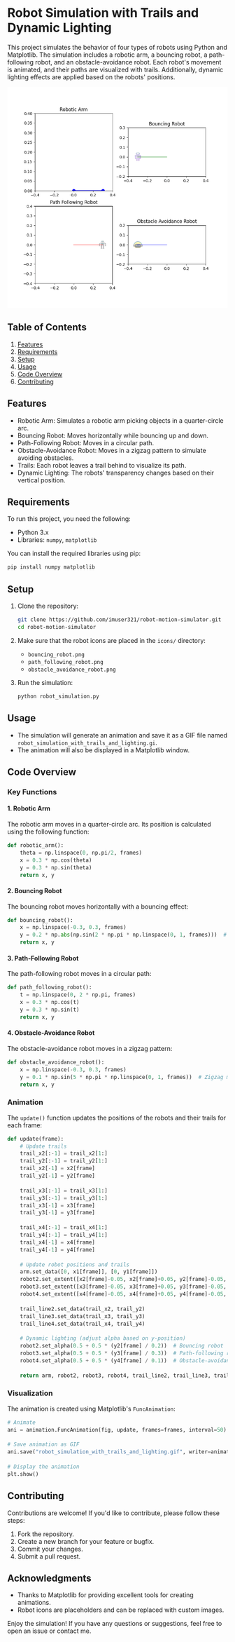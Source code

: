 # Robot Simulation with Trails and Dynamic Lighting

This project simulates the behavior of four types of robots using Python and Matplotlib. The simulation includes a robotic arm, a bouncing robot, a path-following robot, and an obstacle-avoidance robot. Each robot's movement is animated, and their paths are visualized with trails. Additionally, dynamic lighting effects are applied based on the robots' positions.

![Robot Simulation](robot_simulation_with_trails_and_lighting.gif)
## Table of Contents
1. [Features](#features)
2. [Requirements](#requirements)
3. [Setup](#setup)
4. [Usage](#usage)
5. [Code Overview](#code-overview)
6. [Contributing](#contributing)

## Features
- Robotic Arm: Simulates a robotic arm picking objects in a quarter-circle arc.
- Bouncing Robot: Moves horizontally while bouncing up and down.
- Path-Following Robot: Moves in a circular path.
- Obstacle-Avoidance Robot: Moves in a zigzag pattern to simulate avoiding obstacles.
- Trails: Each robot leaves a trail behind to visualize its path.
- Dynamic Lighting: The robots' transparency changes based on their vertical position.

## Requirements
To run this project, you need the following:
- Python 3.x
- Libraries: `numpy`, `matplotlib`

You can install the required libraries using pip:
```bash
pip install numpy matplotlib
```

## Setup
1. Clone the repository:
   ```bash
   git clone https://github.com/imuser321/robot-motion-simulator.git
   cd robot-motion-simulator
   ```

2. Make sure that the robot icons are placed in the `icons/` directory:
   - `bouncing_robot.png`
   - `path_following_robot.png`
   - `obstacle_avoidance_robot.png`

3. Run the simulation:
   ```bash
   python robot_simulation.py
   ```
## Usage
- The simulation will generate an animation and save it as a GIF file named `robot_simulation_with_trails_and_lighting.gi`.
- The animation will also be displayed in a Matplotlib window.

## Code Overview
### Key Functions

#### 1. Robotic Arm
The robotic arm moves in a quarter-circle arc. Its position is calculated using the following function:
```python
def robotic_arm():
    theta = np.linspace(0, np.pi/2, frames)
    x = 0.3 * np.cos(theta)
    y = 0.3 * np.sin(theta)
    return x, y
```

#### 2. Bouncing Robot
The bouncing robot moves horizontally with a bouncing effect:
```python
def bouncing_robot():
    x = np.linspace(-0.3, 0.3, frames)
    y = 0.2 * np.abs(np.sin(2 * np.pi * np.linspace(0, 1, frames)))  # Bouncing effect
    return x, y
```

#### 3. Path-Following Robot
The path-following robot moves in a circular path:
```python
def path_following_robot():
    t = np.linspace(0, 2 * np.pi, frames)
    x = 0.3 * np.cos(t)
    y = 0.3 * np.sin(t)
    return x, y
```

#### 4. Obstacle-Avoidance Robot
The obstacle-avoidance robot moves in a zigzag pattern:
```python
def obstacle_avoidance_robot():
    x = np.linspace(-0.3, 0.3, frames)
    y = 0.1 * np.sin(5 * np.pi * np.linspace(0, 1, frames))  # Zigzag motion
    return x, y
```

### Animation
The `update()` function updates the positions of the robots and their trails for each frame:
```python
def update(frame):
    # Update trails
    trail_x2[:-1] = trail_x2[1:]
    trail_y2[:-1] = trail_y2[1:]
    trail_x2[-1] = x2[frame]
    trail_y2[-1] = y2[frame]

    trail_x3[:-1] = trail_x3[1:]
    trail_y3[:-1] = trail_y3[1:]
    trail_x3[-1] = x3[frame]
    trail_y3[-1] = y3[frame]

    trail_x4[:-1] = trail_x4[1:]
    trail_y4[:-1] = trail_y4[1:]
    trail_x4[-1] = x4[frame]
    trail_y4[-1] = y4[frame]

    # Update robot positions and trails
    arm.set_data([0, x1[frame]], [0, y1[frame]])
    robot2.set_extent([x2[frame]-0.05, x2[frame]+0.05, y2[frame]-0.05, y2[frame]+0.05])
    robot3.set_extent([x3[frame]-0.05, x3[frame]+0.05, y3[frame]-0.05, y3[frame]+0.05])
    robot4.set_extent([x4[frame]-0.05, x4[frame]+0.05, y4[frame]-0.05, y4[frame]+0.05])

    trail_line2.set_data(trail_x2, trail_y2)
    trail_line3.set_data(trail_x3, trail_y3)
    trail_line4.set_data(trail_x4, trail_y4)

    # Dynamic lighting (adjust alpha based on y-position)
    robot2.set_alpha(0.5 + 0.5 * (y2[frame] / 0.2))  # Bouncing robot
    robot3.set_alpha(0.5 + 0.5 * (y3[frame] / 0.3))  # Path-following robot
    robot4.set_alpha(0.5 + 0.5 * (y4[frame] / 0.1))  # Obstacle-avoidance robot

    return arm, robot2, robot3, robot4, trail_line2, trail_line3, trail_line4
```

### Visualization
The animation is created using Matplotlib's `FuncAnimation`:
```python
# Animate
ani = animation.FuncAnimation(fig, update, frames=frames, interval=50)

# Save animation as GIF
ani.save("robot_simulation_with_trails_and_lighting.gif", writer=animation.PillowWriter(fps=40))

# Display the animation
plt.show()
```
## Contributing
Contributions are welcome! If you'd like to contribute, please follow these steps:
1. Fork the repository.
2. Create a new branch for your feature or bugfix.
3. Commit your changes.
4. Submit a pull request.

## Acknowledgments
- Thanks to Matplotlib for providing excellent tools for creating animations.
- Robot icons are placeholders and can be replaced with custom images.

Enjoy the simulation! If you have any questions or suggestions, feel free to open an issue or contact me.
```